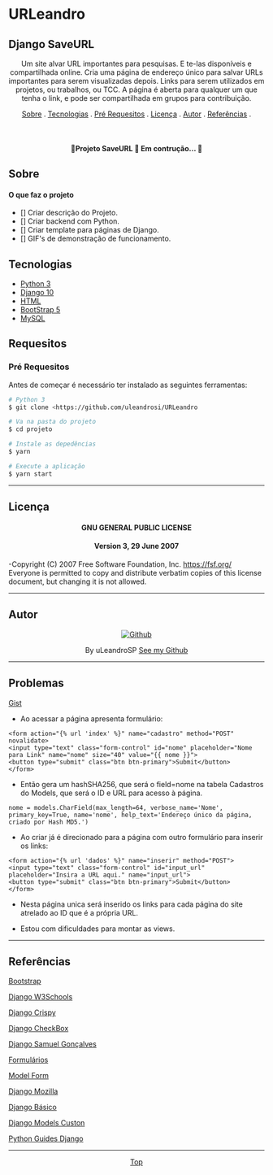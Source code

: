 # URLeandro
<div id="top"/>

## Django SaveURL


<p align="center">Um site alvar URL importantes para pesquisas. E te-las disponíveis e compartilhada online. 
Cria uma página de endereço único para salvar URLs importantes para serem visualizadas depois.
Links para serem utilizados em projetos, ou trabalhos, ou TCC.
A página é aberta para qualquer um que tenha o link, e pode ser compartilhada em grupos para contribuição.
</p>

<p align="center">
<a href="#about">Sobre</a> .
<a href="#tecnologias">Tecnologias</a> .
<a href="#requesites">Pré Requesitos</a> .
<a href="#licence">Licença</a> .
<a href="#autor">Autor</a> .
<a href="#referencias">Referências</a> .
</p>
 
<br>

<h4 align="center">
	🚧Projeto SaveURL	🚀 Em contrução... 🚧
</h4>


<div id="about"/>

## Sobre

#### O que faz o projeto

- [] Criar descrição do Projeto.
- [] Criar backend com Python.
- [] Criar template para páginas de Django.
- [] GIF's de demonstração de funcionamento.

<div id="tecnologias"/>

## Tecnologias

- [Python 3]()
- [Django 10]()
- [HTML]()
- [BootStrap 5]()
- [MySQL](https://dev.mysql.com/doc/)

<div id="requesites"/>

## Requesitos

### Pré Requesitos
Antes de começar é necessário ter instalado as seguintes ferramentas:

```bash
# Python 3
$ git clone <https://github.com/uleandrosi/URLeandro

# Va na pasta do projeto
$ cd projeto

# Instale as depedências
$ yarn

# Execute a aplicação
$ yarn start
```

***

<div id="licence"/>

## Licença

<h4 align="center">GNU GENERAL PUBLIC LICENSE</h4>
<h4 align="center">Version 3, 29 June 2007</h4>

-Copyright (C) 2007 Free Software Foundation, Inc. <https://fsf.org/>
 Everyone is permitted to copy and distribute verbatim copies
 of this license document, but changing it is not allowed.

*** 

<div id="autor" />

## Autor
<div align="center">

[![Github](http://img.shields.io/badge/github-%231877F2.svg?&style=for-the-badge&logo=github&logoColor=white&color=black)](https://github.com/) 

By uLeandroSP [See my Github](https://github.com/UleandroSI)
</div>

***

<div id="problemas"/>

## Problemas

[Gist](https://gist.github.com/UleandroSI/1907913ddeb604069f36f67ef05912c2)
- Ao acessar a página apresenta formulário:
```
<form action="{% url 'index' %}" name="cadastro" method="POST" novalidate>
<input type="text" class="form-control" id="nome" placeholder="Nome para Link" name="nome" size="40" value="{{ nome }}">
<button type="submit" class="btn btn-primary">Submit</button>
</form>
```
- Então gera um hashSHA256, que será o field=nome na tabela Cadastros do Models, que será o ID e URL para acesso à página.
```
nome = models.CharField(max_length=64, verbose_name='Nome', primary_key=True, name='nome', help_text='Endereço único da página, criado por Hash MD5.')
```
- Ao criar já é direcionado para a página com outro formulário para inserir os links:
```
<form action="{% url 'dados' %}" name="inserir" method="POST">
<input type="text" class="form-control" id="input_url" placeholder="Insira a URL aqui." name="input_url">
<button type="submit" class="btn btn-primary">Submit</button>
</form>
```
- Nesta página unica será inserido os links para cada página do site atrelado ao ID que é a própria URL.

- Estou com dificuldades para montar as views.


***
<div id="referencias"/>

## Referências

[Bootstrap](https://www.bootstrapcdn.com)

[Django W3Schools](https://www.w3schools.com/django/index.php)

[Django Crispy](https://django-crispy-forms.readthedocs.io/en/latest/install.html#template-packs)

[Django CheckBox](https://stackoverflow.com/questions/42768057/django-checkbox-field)

[Django Samuel Gonçalves](https://www.youtube.com/watch?v=4OHyK_l75ic&list=PLjzlTD1oGVYLHFrIwY23V5blOCHtFpIVD&index=12)

[Formulários](https://www.youtube.com/watch?v=rzyoT2ZDy1c)

[Model Form](https://vinaykumarmaurya30.medium.com/saving-data-using-django-model-form-7ec9d8471ccf)

[Django Mozilla](https://developer.mozilla.org/pt-BR/docs/Learn/Server-side/Django/Tutorial_local_library_website)

[Django Básico](https://www.youtube.com/watch?v=hPJkM9C5FSA&list=PLHWfNMxB2F4HdKbo8zdgXyxVDOxH429Ko&index=13)

[Django Models Custon](https://pythonacademy.com.br/blog/formularios-do-django-com-django-forms)

[Python Guides Django](https://pythonguides.com/django/)

***
<div align="center"> <a href="#top">Top</a> </div>